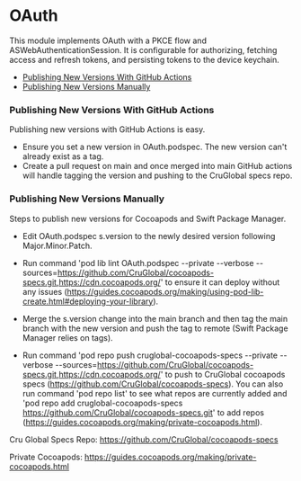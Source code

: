 OAuth
=====

This module implements OAuth with a PKCE flow and ASWebAuthenticationSession.  It is configurable for authorizing, fetching access and refresh tokens, and persisting tokens to the device keychain.

- [Publishing New Versions With GitHub Actions](#publishing-new-versions-with-github-actions)
- [Publishing New Versions Manually](#publishing-new-versions-manually)

### Publishing New Versions With GitHub Actions

Publishing new versions with GitHub Actions is easy.

- Ensure you set a new version in OAuth.podspec.  The new version can't already exist as a tag.
- Create a pull request on main and once merged into main GitHub actions will handle tagging the version and pushing to the CruGlobal specs repo.

### Publishing New Versions Manually

Steps to publish new versions for Cocoapods and Swift Package Manager. 

- Edit OAuth.podspec s.version to the newly desired version following Major.Minor.Patch.

- Run command 'pod lib lint OAuth.podspec --private --verbose --sources=https://github.com/CruGlobal/cocoapods-specs.git,https://cdn.cocoapods.org/' to ensure it can deploy without any issues (https://guides.cocoapods.org/making/using-pod-lib-create.html#deploying-your-library).

- Merge the s.version change into the main branch and then tag the main branch with the new version and push the tag to remote (Swift Package Manager relies on tags).  

- Run command 'pod repo push cruglobal-cocoapods-specs --private --verbose --sources=https://github.com/CruGlobal/cocoapods-specs.git,https://cdn.cocoapods.org/' to push to CruGlobal cocoapods specs (https://github.com/CruGlobal/cocoapods-specs).  You can also run command 'pod repo list' to see what repos are currently added and 'pod repo add cruglobal-cocoapods-specs https://github.com/CruGlobal/cocoapods-specs.git' to add repos (https://guides.cocoapods.org/making/private-cocoapods.html).


Cru Global Specs Repo: https://github.com/CruGlobal/cocoapods-specs

Private Cocoapods: https://guides.cocoapods.org/making/private-cocoapods.html